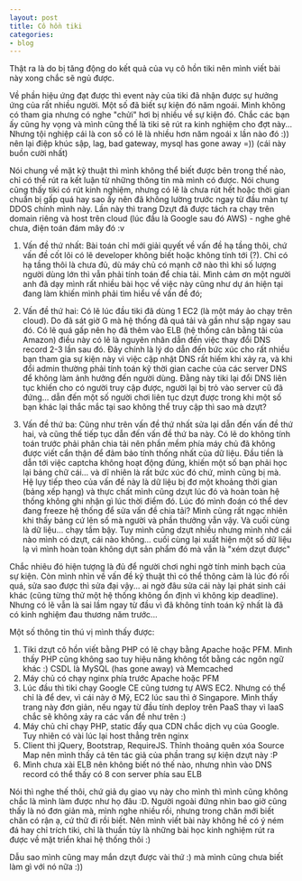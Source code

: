 ```yaml
---
layout: post
title: Cô hồn tiki
categories:
- blog
---
```


Thật ra là do bị tăng động do kết quả của vụ cô hồn tiki nên mình viết bài này xong chắc sẽ ngủ được.

Về phần hiệu ứng đạt được thì event này của tiki đã nhận được sự hưởng ứng của rất nhiều người. Một số đã biết sự kiện đó năm ngoái. Mình không có tham gia nhưng có nghe "chửi" hơi bị nhiều về sự kiện đó. Chắc các bạn ấy cũng hy vọng và mình cũng thế là tiki sẽ rút ra kinh nghiệm cho đợt này... Nhưng tội nghiệp cái là con số có lẽ là nhiều hơn năm ngoái x lần nào đó :)) nên lại điệp khúc sập, lag, bad gateway, mysql has gone away =)) (cái này buồn cười nhất)

Nói chung về mặt kỹ thuật thì mình không thể biết được bên trong thế nào, chỉ có thể rút ra kết luận từ những thông tin mà mình có được. Nói chung cũng thấy tiki có rút kinh nghiệm, nhưng có lẽ là chưa rút hết hoặc thời gian chuẩn bị gấp quá hay sao ấy nên đã không lường trước ngay từ đầu màn tự DDOS chính mình này. Lần này thì trang Dzựt đã được tách ra chạy trên domain riêng và host trên cloud (lúc đầu là Google sau đó AWS) - nghe ghê chưa, điện toán đám mây đó :v

1. Vấn đề thứ nhất: Bài toán chỉ mới giải quyết về vấn đề hạ tầng thôi, chứ vấn đề cốt lõi có lẽ developer không biết hoặc không tính tới (?). Chỉ có hạ tầng thôi là chưa đủ, dù máy chủ có mạnh cỡ nào thì khi số lượng người dùng lớn thì vẫn phải tính toán để chia tải. Mình cảm ơn một người anh đã dạy mình rất nhiều bài học về việc này cũng như dự án hiện tại đang làm khiến mình phải tìm hiểu về vấn đề đó;

2. Vấn đề thứ hai: Có lẽ lúc đầu tiki đã dùng 1 EC2 (là một máy ảo chạy trên cloud). Do đã sát giờ G mà hệ thống đã quá tải và gần như sập ngay sau đó. Có lẽ quá gấp nên họ đã thêm vào ELB (hệ thống cân bằng tải của Amazon) điều này có lẽ là nguyên nhân dẫn đến việc thay đổi DNS record 2-3 lần sau đó. Đây chính là lý do dẫn đến bức xúc cho rất nhiều bạn tham gia sự kiện này vì việc cập nhật DNS rất hiếm khi xảy ra, và khi đổi admin thường phải tính toán kỹ thời gian cache của các server DNS để không làm ảnh hưởng đến người dùng. Đằng này tiki lại đổi DNS liên tục khiến cho có người truy cập được, người lại bị trỏ vào server cũ đã đứng... dẫn đến một số người chơi liên tục dzựt được trong khi một số bạn khác lại thắc mắc tại sao không thể truy cập thì sao mà dzựt?

3. Vấn đề thứ ba: Cũng như trên vấn đề thứ nhất sửa lại dẫn đến vấn đề thứ hai, và cũng thế tiếp tục dẫn đến vấn đề thứ ba này. Có lẽ do không tính toán trước phải phân chia tải nên phần mềm phía máy chủ đã không được viết cẩn thận để đảm bảo tính thống nhất của dữ liệu. Đầu tiền là dẫn tới việc captcha không hoạt động đúng, khiến một số bạn phải học lại bảng chữ cái... và dĩ nhiên là rất bức xúc đó chứ, mình cũng bị mà. Hệ lụy tiếp theo của vấn đề này là dữ liệu bị đơ một khoảng thời gian (bảng xếp hạng) và thực chất mình cũng dzựt lúc đó và hoàn toàn hệ thống không ghi nhận gì lúc thời điểm đó. Lúc đó mình đoán có thể dev đang freeze hệ thống để sửa vấn đề chia tải? Mình cũng rất ngạc nhiên khi thấy bảng cứ lên số mà người và phần thưởng vẫn vậy. Và cuối cùng là dữ liệu... chạy tầm bậy. Tuy mình cũng dzựt nhiều nhưng mình nhớ cái nào mình có dzựt, cái nào không... cuối cùng lại xuất hiện một số dữ liệu lạ vì mình hoàn toàn không dựt sản phẩm đó mà vẫn là "xém dzụt được"

Chắc nhiêu đó hiện tượng là đủ để người chơi nghi ngờ tính minh bạch của sự kiện. Còn mình nhìn về vấn đề kỹ thuật thì có thể thông cảm là lúc đó rối quá, sửa sao được thì sửa đại vậy... ai ngờ đâu sửa cái này lại phát sinh cái khác (cũng từng thử một hệ thống không ổn định vì không kịp deadline). Nhưng có lẽ vẫn là sai lầm ngay từ đầu vì đã không tính toán kỹ nhất là đã có kinh nghiệm đau thương năm trước...

Một số thông tin thú vị mình thấy được:
1. Tiki dzựt cô hồn viết bằng PHP có lẽ chạy bằng Apache hoặc PFM. Mình thấy PHP cũng không sao tuy hiệu năng không tốt bằng các ngôn ngữ khác :)
CSDL là MySQL (has gone away) và Memcached
2. Máy chủ có chạy nginx phía trước Apache hoặc PFM
3. Lúc đầu thì tiki chạy Google CE cũng tương tự AWS EC2. Nhưng có thể chỉ là để dev, vì cái này ở Mỹ, EC2 lúc sau thì ở Singapore. Mình thấy trang này đơn giản, nếu ngay từ đầu tính deploy trên PaaS thay vì IaaS chắc sẽ không xảy ra các vần đề như trên :)
4. Máy chủ chỉ chạy PHP, static đẩy qua CDN chắc dịch vụ của Google. Tuy nhiên có vài lúc lại host thẳng trên nginx
5. Client thì jQuery, Bootstrap, RequireJS. Thỉnh thoảng quên xóa Source Map nên mình thấy cả tên tác giả của phần trang sự kiện dzựt này :P
6. Mình chưa xài ELB nên không biết nó thế nào, nhưng nhìn vào DNS record có thể thấy có 8 con server phía sau ELB

Nói thì nghe thế thôi, chứ giả dụ giao vụ này cho mình thì mình cũng không chắc là mình làm được như họ đâu :D. Người ngoài đứng nhìn bao giờ cũng thấy là nó đơn giản mà, mình nghe nhiều rồi, nhưng trong chăn mới biết chăn có rận ạ, cứ thử đi rồi biết. Nên mình viết bài này không hề có ý ném đá hay chỉ trích tiki, chỉ là thuần túy là những bài học kinh nghiệm rút ra được về mặt triển khai hệ thống thôi :)

Dẫu sao mình cũng may mắn dzựt được vài thứ :) mà mình cũng chưa biết làm gì với nó nữa :))